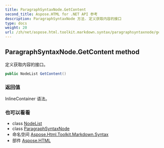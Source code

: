 ```yaml
---
title: ParagraphSyntaxNode.GetContent
second_title: Aspose.HTML for .NET API 参考
description: ParagraphSyntaxNode 方法. 定义获取内容的接口
type: docs
weight: 20
url: /zh/net/aspose.html.toolkit.markdown.syntax/paragraphsyntaxnode/getcontent/
---
```

## ParagraphSyntaxNode.GetContent method

定义获取内容的接口。

```csharp
public NodeList GetContent()
```

### 返回值

InlineContainer 语法。

### 也可以看看

* class [NodeList](../../nodelist/)
* class [ParagraphSyntaxNode](../)
* 命名空间 [Aspose.Html.Toolkit.Markdown.Syntax](../../paragraphsyntaxnode/)
* 部件 [Aspose.HTML](../../../)


